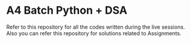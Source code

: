 # A4 Batch Python + DSA

Refer to this repository for all the codes written during the live sessions.
Also you can refer this repository for solutions related to Assignments.